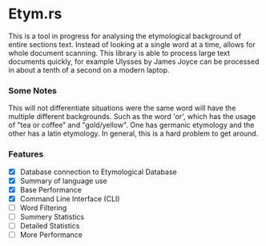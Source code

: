 # Etym.rs

This is a tool in progress for analysing the etymological background of entire sections text. Instead of looking at a single word at a time, allows for whole document scanning. This library is able to process large text documents quickly, for example Ulysses by James Joyce can be processed in about a tenth of a second on a modern laptop.

### Some Notes

This will not differentiate situations were the same word will have the multiple different backgrounds. Such as the word 'or', which has the usage of "tea or coffee" and "gold/yellow". One has germanic etymology and the other has a latin etymology. In general, this is a hard problem to get around.

### Features

 - [x] Database connection to Etymological Database
 - [x] Summary of language use
 - [x] Base Performance
 - [x] Command Line Interface (CLI)
 - [ ] Word Filtering
 - [ ] Summery Statistics 
 - [ ] Detailed Statistics
 - [ ] More Performance
